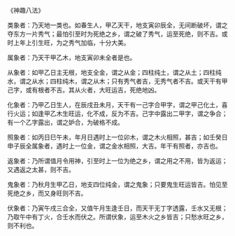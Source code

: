 《神趣八法》

类象者：乃天地一类也。如春生人，甲乙天干，地支寅卯辰全，无间断破坏，谓之夺东方一片秀气；最怕引至时为死绝之乡，谓之破了秀气，运至死绝，则不吉。或时上年上引生旺，为之秀气加临，十分大美。

属象者：乃天干甲乙木，地支寅卯未全者是也。

从象者：如甲乙日主无根，地支全金，谓之从金；四柱纯土，谓之从土；四柱纯水，谓之从水；四柱纯木，谓之从木；只有秀气者吉，无秀气者不吉。或天干有甲己字，或有根者不吉。其从火者，大旺运吉，死绝地凶。

化象者：乃甲乙日生人，在辰戌丑未月，天干有一己字合甲字，谓之甲己化土，喜行火运；如逢甲乙木生旺运，化不成，反为不吉。己字中露出二甲字，谓之争合；有一个乙字露出，谓之妒合，为破格不成。

照象者：如丙日巳午未，年月日遇时上一位卯木，谓之木火相照，甚吉；如壬癸日申子辰全属象者，遇时上一位金，谓之金水相照，大吉。年干有照者，亦吉也。

返象者：乃所谓值月令用神，引至时上一位为绝之乡，谓之用之不用，皆为返运；又遇返之太甚，则不吉。

鬼象者：乃秋月生甲乙日，地支四位纯金，谓之鬼象；只要鬼生旺运皆吉。怕见至死绝之乡，而又身旺则不吉。

伏象者：乃寅午戌三合全，又值午月生逢壬日，而天干无丁字透露，壬水又无根；乃取午中有丁火，合壬水而伏之。所谓伏象，运至木火之乡皆吉；只愁水旺之乡，则不利也。

